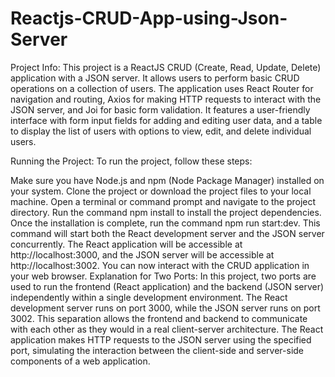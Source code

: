 # Reactjs-CRUD-App-using-Json-Server

Project Info: This project is a ReactJS CRUD (Create, Read, Update, Delete) application with a JSON server. It allows users to perform basic CRUD operations on a collection of users. The application uses React Router for navigation and routing, Axios for making HTTP requests to interact with the JSON server, and Joi for basic form validation. It features a user-friendly interface with form input fields for adding and editing user data, and a table to display the list of users with options to view, edit, and delete individual users.

Running the Project: To run the project, follow these steps:

Make sure you have Node.js and npm (Node Package Manager) installed on your system.
Clone the project or download the project files to your local machine.
Open a terminal or command prompt and navigate to the project directory.
Run the command npm install to install the project dependencies.
Once the installation is complete, run the command npm run start:dev. This command will start both the React development server and the JSON server concurrently.
The React application will be accessible at http://localhost:3000, and the JSON server will be accessible at http://localhost:3002.
You can now interact with the CRUD application in your web browser.
Explanation for Two Ports: In this project, two ports are used to run the frontend (React application) and the backend (JSON server) independently within a single development environment. The React development server runs on port 3000, while the JSON server runs on port 3002. This separation allows the frontend and backend to communicate with each other as they would in a real client-server architecture. The React application makes HTTP requests to the JSON server using the specified port, simulating the interaction between the client-side and server-side components of a web application.
